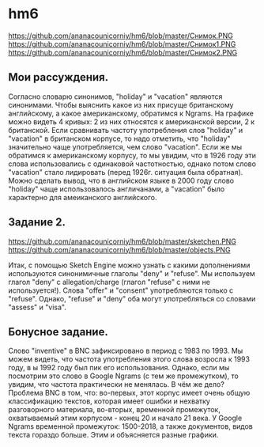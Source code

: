 # hm6
https://github.com/ananacounicorniy/hm6/blob/master/Снимок.PNG
https://github.com/ananacounicorniy/hm6/blob/master/Снимок1.PNG
https://github.com/ananacounicorniy/hm6/blob/master/Снимок2.PNG
## Мои рассуждения.
Согласно словарю синонимов, "holiday" и "vacation" являются синонимами. Чтобы выяснить какое из них присуще британскому английскому, а какое американскому, обратимся к Ngrams. На графике можно видеть 4 кривых: 2 из них относятся к американской версии, 2 к британской. Если сравнивать частоту употребления слов "holiday" и "vacation" в британском корпусе, то надо отметить, что "holiday" значительно чаще употребляется, чем слово "vacation". Если же мы обратимся к американскому корпусу, то мы увидим, что в 1926 году эти слова использовались с одинаковой частотностью, однако потом слово "vacation" стало лидировать (перед 1926г. ситуация была обратная). Можно сделать вывод, что в английском языке в 2000 году слово "holiday" чаще использовалось англичанами, а "vacation" было характерно для амеиканского английского.
## Задание 2.
https://github.com/ananacounicorniy/hm6/blob/master/sketchen.PNG
https://github.com/ananacounicorniy/hm6/blob/master/objects.PNG

Итак, с помощью Sketch Engine можно узнать с какими дополнениями используются синонимичные глаголы "deny" и "refuse". Мы используем глагол "deny" с allegation/charge (глагол "refuse" с ними не используется!). Слова "offer" и "consent" употребляются только с "refuse". Однако, "refuse" и "deny" оба могут употребляться со словами "assess" и "visa".
## Бонусное задание.
Слово "inventive" в BNC зафиксировано в период с 1983 по 1993. Мы можем видеть, что частота употребления этого слова возросла к 1993 году, в ы 1992 году был пик его использования. Однако, если мы посмотрим это слово в Google Ngrams (с тем же промежутком), то увидим, что частота практически не менялась. В чём же дело? Проблема BNC в том, что: во-первых, этот корпус имеет очень общую классификацию текстов, которая имеет ошибки и нехватку разговорного материала, во-вторых, временной промежуток, охватываемый этим корпусом - конец 20 и начало 21 века. У Google Ngrams временной промежуток: 1500-2018, а также документов, видов текста гораздо больше. Этим и объясняется разные графики.
